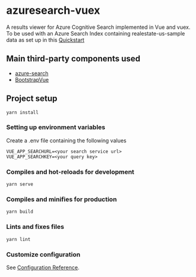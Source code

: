 # azuresearch-vuex

A results viewer for Azure Cognitive Search implemented in Vue and vuex.
To be used with an Azure Search Index containing realestate-us-sample data as set up in this [Quickstart](https://docs.microsoft.com/en-us/azure/search/search-get-started-portal)

## Main third-party components used

- [azure-search](https://www.npmjs.com/package/azure-search)
- [BootstrapVue](https://bootstrap-vue.js.org/)

## Project setup
```
yarn install
```
### Setting up environment variables
Create a .env file containing the following values
```
VUE_APP_SEARCHURL=<your search service url>
VUE_APP_SEARCHKEY=<your query key>
```

### Compiles and hot-reloads for development
```
yarn serve
```

### Compiles and minifies for production
```
yarn build
```

### Lints and fixes files
```
yarn lint
```

### Customize configuration
See [Configuration Reference](https://cli.vuejs.org/config/).
